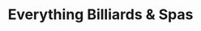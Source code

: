 ---
title: "Everything Billiards & Spas"
url: /clemmons/everything-billiards-and-spas/
shop: swimming pool
---